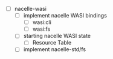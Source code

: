- [ ] nacelle-wasi
    - [ ] implement nacelle WASI bindings
        - [ ] wasi:cli
        - [ ] wasi:fs
    - [ ] starting nacelle WASI state
        - [ ] Resource Table
    - [ ] implement nacelle-std/fs
